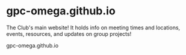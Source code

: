 # gpc-omega.github.io
The Club's main website! It holds info on meeting times and locations, events, resources, and updates on group projects!

gpc-omega.github.io
